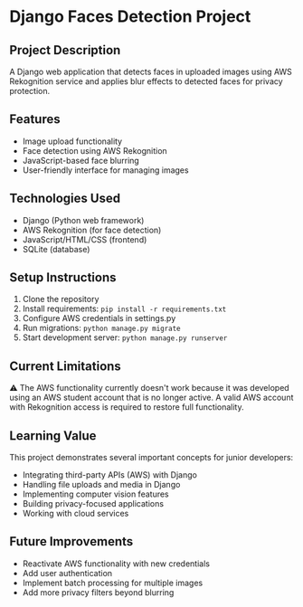 # Django Faces Detection Project

## Project Description
A Django web application that detects faces in uploaded images using AWS Rekognition service and applies blur effects to detected faces for privacy protection.

## Features
- Image upload functionality
- Face detection using AWS Rekognition
- JavaScript-based face blurring
- User-friendly interface for managing images

## Technologies Used
- Django (Python web framework)
- AWS Rekognition (for face detection)
- JavaScript/HTML/CSS (frontend)
- SQLite (database)

## Setup Instructions
1. Clone the repository
2. Install requirements: `pip install -r requirements.txt`
3. Configure AWS credentials in settings.py
4. Run migrations: `python manage.py migrate`
5. Start development server: `python manage.py runserver`

## Current Limitations
⚠️ The AWS functionality currently doesn't work because it was developed using an AWS student account that is no longer active. A valid AWS account with Rekognition access is required to restore full functionality.

## Learning Value
This project demonstrates several important concepts for junior developers:
- Integrating third-party APIs (AWS) with Django
- Handling file uploads and media in Django
- Implementing computer vision features
- Building privacy-focused applications
- Working with cloud services

## Future Improvements
- Reactivate AWS functionality with new credentials
- Add user authentication
- Implement batch processing for multiple images
- Add more privacy filters beyond blurring